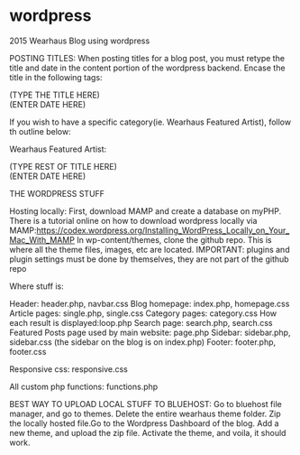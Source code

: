 # wordpress

2015 Wearhaus Blog using wordpress

POSTING TITLES:
When posting titles for a blog post, you must retype the title and date in the content portion of the wordpress backend.
Encase the title in the following tags:

<div class="post_title">
	(TYPE THE TITLE HERE)
</div>
<div class="date">
	(ENTER DATE HERE)
</div>

If you wish to have a specific category(ie. Wearhaus Featured Artist), follow th outline below:

<div class="post_title">
	<p id="wfa">
		Wearhaus Featured Artist:
	</p>
	(TYPE REST OF TITLE HERE)
</div>
<div class="date">
	(ENTER DATE HERE)
</div>


THE WORDPRESS STUFF

Hosting locally:
	First, download MAMP and create a database on myPHP. There is a tutorial online on how to download wordpress locally via MAMP:https://codex.wordpress.org/Installing_WordPress_Locally_on_Your_Mac_With_MAMP
	In wp-content/themes, clone the github repo. This is where all the theme files, images, etc are located.
	IMPORTANT: plugins and plugin settings must be done by themselves, they are not part of the github repo

Where stuff is:

Header: header.php, navbar.css
Blog homepage: index.php, homepage.css
Article pages: single.php, single.css
Category pages: category.css
	How each result is displayed:loop.php
Search page: search.php, search.css
Featured Posts page used by main website: page.php
Sidebar: sidebar.php, sidebar.css
	(the sidebar on the blog is on index.php)
Footer: footer.php, footer.css

Responsive css: responsive.css

All custom php functions: functions.php


BEST WAY TO UPLOAD LOCAL STUFF TO BLUEHOST:
	Go to bluehost file manager, and go to themes. Delete the entire wearhaus theme folder.
	Zip the locally hosted file.Go to the Wordpress Dashboard of the blog.  Add a new theme, and upload the zip file. Activate the theme, and voila, it should work.

